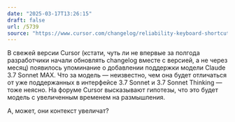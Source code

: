 ```yaml
---
date: "2025-03-17T13:26:15"
draft: false
url: /5739
source: "https://www.cursor.com/changelog/reliability-keyboard-shortcuts-early-access-opt-in"
---
```


В свежей версии Cursor (кстати, чуть ли не впервые за полгода разработчики начали обновлять changelog вместе с версией, а не через месяц) появилось упоминание о добавлении поддержки модели Claude 3.7 Sonnet MAX. Что за модель — неизвестно, чем она будет отличаться от уже поддержанных в интерфейсе 3.7 Sonnet и 3.7 Sonnet Thinking — тоже неясно. На форуме Cursor высказывают гипотезы, что это будет модель с увеличенным временем на размышления. 

А, может, они контекст увеличат?